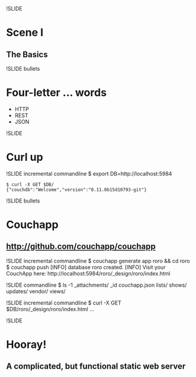 !SLIDE
# Scene I
## The Basics

!SLIDE bullets
# Four-letter ... words
* HTTP
* REST
* JSON

!SLIDE
# Curl up

!SLIDE incremental commandline
    $ export DB=http://localhost:5984

    $ curl -X GET $DB/
    {"couchdb":"Welcome","version":"0.11.0b15d10793-git"}

!SLIDE bullets
# Couchapp
## http://github.com/couchapp/couchapp

!SLIDE incremental commandline
    $ couchapp generate app roro && cd roro
    $ couchapp push
    [INFO] database roro created.
    [INFO] Visit your CouchApp here:
    http://localhost:5984/roro/_design/roro/index.html

!SLIDE commandline
    $ ls -1
    _attachments/
    _id
    couchapp.json
    lists/
    shows/
    updates/
    vendor/
    views/

!SLIDE incremental commandline
    $ curl -X GET $DB/roro/_design/roro/index.html
    <!DOCTYPE html>
    <html>
      <head>
        <title>Generated CouchApp</title>
        ...

!SLIDE
# Hooray!
## A complicated, but functional static web server
